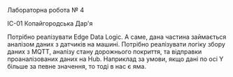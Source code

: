 <p> Лабораторна робота № 4</p>
<p> ІС-01 Копайгородська Дар'я</p>
<p> Потрібно реалізувати Edge Data Logic. А саме, дана частина
займається аналізом даних з датчиків на машині. Потрібно реалізувати
логіку збору даних з MQTT, аналізу стану дорожнього покриття, та
відправки проаналізованих даних на Hub. Наприклад за умови, якщо дані
по осі Y більше за певне значення, то тоді в нас є яма.</p>
